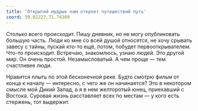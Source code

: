 ```yaml
---
title: 'Открытий мудрых нам откроет путешествий путь'
coord: 59.02227,71.74309
---
```


Столько всего происходит. Пишу дневник, но не могу опубликовать большую часть. Люди ко мне со всей душой относятся, не хочу срывать завесу с тайны, пускай кто-то ещё, потом, побудет первооткрывателем. Что-то происходит. Встречаю, знакомлюсь, узнаю людей. Это другой мир. Он очень простой. Незамысловатый. А чем проще&nbsp;— тем счастливее люди.

Нравится плыть по этой бесконечной реке. Будто смотрю фильм от конца к началу&nbsp;— интересно, с чего же он начинается? Это в некотором смысле мой Дикий Запад, а я в нем желторотый юнец, приехавший с Востока. Суровая жизнь расставляет всех по местам&nbsp;— у кого есть стержень, тот выдержит.
